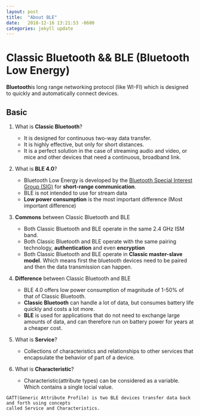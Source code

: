 ```yaml
---
layout: post
title:  "About BLE"
date:   2018-12-16 13:21:53 -0600
categories: jekyll update
---
```


# Classic Bluetooth && BLE (Bluetooth Low Energy)
   **Bluetooth**is long range networking protocol (like WI-FI) which is designed to quickly and automatically connect devices. 

## Basic
1. What is **Classic Bluetooth**?
   - It is designed for continuous two-way data transfer. 
   - It is highly effective, but only for short distances.
   - It is a perfect solution in the case of streaming audio and video, or mice and other devices that need a continuous, broadband link.
   
2. What is **BLE 4.0**? 
   - Bluetooth Low Energy is developed by the [Bluetooth Special Interest Group (SIG)](https://www.bluetooth.com/) for **short-range communication**. 
   - BLE is not intended to use for stream data 
   - **Low power consumption** is the most important difference (Most important difference)

3. **Commons** between Classic Bluetooth and BLE 
    - Both Classic Bluetooth and BLE operate in the same 2.4 GHz ISM band.
    - Both Classic Bluetooth and BLE operate with the same pairing technology, **authentication** and even **encryption**
    - Both Classic Bluetooth and BLE operate in **Classic master-slave model**. Which means first the bluetooth devices need to be paired and then the data transmission can happen.     

4. **Difference** between Classic Bluetooth and BLE 
    - BLE 4.0 offers low power consumption of magnitude of 1-50% of that of Classic Bluetooth.
    - **Classic Bluetooth** can handle a lot of data, but consumes battery life quickly and costs a lot more. 
    - **BLE** is used for applications that do not need to exchange large amounts of data, and can therefore run on battery power for years at a cheaper cost.
    
5. What is **Service**? 
    - Collections of characteristics and relationships to other services that encapsulate the behavior of part of a device.
    
6. What is **Characteristic**? 
    - Characteristic(attribute types) can be considered as a variable. Which contains a single locial value. 

~~~~
GATT(Generic Attribute Profile) is two BLE devices transfer data back and forth using concepts 
called Service and Characteristics. 
~~~~
   




